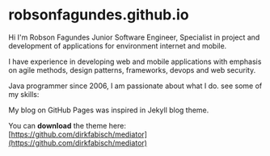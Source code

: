 robsonfagundes.github.io
================
Hi I'm Robson Fagundes Junior Software Engineer, Specialist in project and development of applications for environment internet and mobile.

I have experience in developing web and mobile applications with emphasis on agile methods, design patterns, frameworks, devops and web security.

Java programmer since 2006, I am passionate about what I do. 
see some of my skills:  

My blog on GitHub Pages was inspired in Jekyll blog theme. 

You can **download** the theme here:
[https://github.com/dirkfabisch/mediator](https://github.com/dirkfabisch/mediator) 

